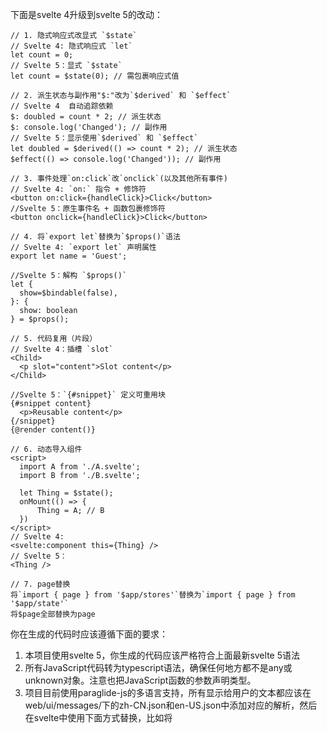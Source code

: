 
下面是svelte 4升级到svelte 5的改动：
```svelte
// 1. 隐式响应式改显式 `$state`
// Svelte 4: 隐式响应式 `let`
let count = 0;
// Svelte 5：显式 `$state`
let count = $state(0); // 需包裹响应式值

// 2. 派生状态与副作用"$:"改为`$derived` 和 `$effect`
// Svelte 4  自动追踪依赖
$: doubled = count * 2; // 派生状态
$: console.log('Changed'); // 副作用
// Svelte 5：显示使用`$derived` 和 `$effect`
let doubled = $derived(() => count * 2); // 派生状态
$effect(() => console.log('Changed')); // 副作用

// 3. 事件处理`on:click`改`onclick`(以及其他所有事件)
// Svelte 4: `on:` 指令 + 修饰符
<button on:click={handleClick}>Click</button>
//Svelte 5：原生事件名 + 函数包裹修饰符
<button onclick={handleClick}>Click</button>

// 4. 将`export let`替换为`$props()`语法
// Svelte 4: `export let` 声明属性
export let name = 'Guest';

//Svelte 5：解构 `$props()`
let {
  show=$bindable(false),
}: {
  show: boolean
} = $props();

// 5. 代码复用（片段）
// Svelte 4：插槽 `slot`
<Child>
  <p slot="content">Slot content</p>
</Child>

//Svelte 5：`{#snippet}` 定义可重用块
{#snippet content}
  <p>Reusable content</p>
{/snippet}
{@render content()}

// 6. 动态导入组件
<script>
  import A from './A.svelte';
  import B from './B.svelte';

  let Thing = $state();
  onMount(() => {
      Thing = A; // B
  })
</script>
// Svelte 4:
<svelte:component this={Thing} />
// Svelte 5：
<Thing />

// 7. page替换
将`import { page } from '$app/stores'`替换为`import { page } from '$app/state'`
将$page全部替换为page
```

你在生成的代码时应该遵循下面的要求：
1. 本项目使用svelte 5，你生成的代码应该严格符合上面最新svelte 5语法
2. 所有JavaScript代码转为typescript语法，确保任何地方都不是any或unknown对象。注意也把JavaScript函数的参数声明类型。
3. 项目目前使用paraglide-js的多语言支持，所有显示给用户的文本都应该在web/ui/messages/下的zh-CN.json和en-US.json中添加对应的解析，然后在svelte中使用下面方式替换，比如将<title>中的文本要对应为page_title等：
```typescript
import {m} from '$lib/paraglide/messages.js'
console.log(m.hello_world());
```
4. 在web/ui/messages/下的json文件中，不要使用嵌套多层，只使用一层key: value形式。
5. web/ui/messages/下的json多语言文件中，key的命名不要根据位置和业务模块决定，而是直接根据value文本确定，这样当其他地方使用相同value的key时，可以复用；比如"简单语法"对应为"simple_syntax"更合适。”全部“对应"all"，”搜索“对应"search"等。不要添加"btn","label", "text"等任何前缀，直接根据value文本值翻译并适当确定简短的key
